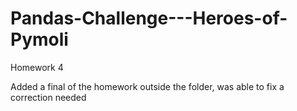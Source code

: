 # Pandas-Challenge---Heroes-of-Pymoli
Homework 4


Added a final of the homework outside the folder, was able to fix a correction needed

